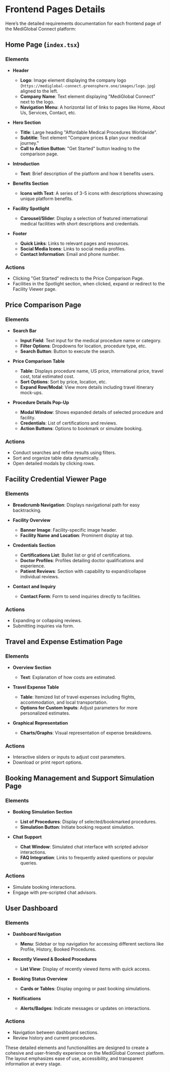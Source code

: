 # Frontend Pages Details

Here’s the detailed requirements documentation for each frontend page of the MediGlobal Connect platform:

## Home Page (`index.tsx`)

### Elements
- **Header**
  - **Logo**: Image element displaying the company logo (`https://mediglobal-connect.greensphere.one/images/logo.jpg`) aligned to the left.
  - **Company Name**: Text element displaying "MediGlobal Connect" next to the logo.
  - **Navigation Menu**: A horizontal list of links to pages like Home, About Us, Services, Contact, etc.
  
- **Hero Section**
  - **Title**: Large heading "Affordable Medical Procedures Worldwide".
  - **Subtitle**: Text element "Compare prices & plan your medical journey."
  - **Call to Action Button**: "Get Started" button leading to the comparison page.

- **Introduction**
  - **Text**: Brief description of the platform and how it benefits users.

- **Benefits Section**
  - **Icons with Text**: A series of 3-5 icons with descriptions showcasing unique platform benefits.

- **Facility Spotlight**
  - **Carousel/Slider**: Display a selection of featured international medical facilities with short descriptions and credentials.
  
- **Footer**
  - **Quick Links**: Links to relevant pages and resources.
  - **Social Media Icons**: Links to social media profiles.
  - **Contact Information**: Email and phone number.

### Actions
- Clicking "Get Started" redirects to the Price Comparison Page.
- Facilities in the Spotlight section, when clicked, expand or redirect to the Facility Viewer page.

## Price Comparison Page

### Elements
- **Search Bar**
  - **Input Field**: Text input for the medical procedure name or category.
  - **Filter Options**: Dropdowns for location, procedure type, etc.
  - **Search Button**: Button to execute the search.

- **Price Comparison Table**
  - **Table**: Displays procedure name, US price, international price, travel cost, total estimated cost.
  - **Sort Options**: Sort by price, location, etc.
  - **Expand Row/Modal**: View more details including travel itinerary mock-ups.

- **Procedure Details Pop-Up**
  - **Modal Window**: Shows expanded details of selected procedure and facility.
  - **Credentials**: List of certifications and reviews.
  - **Action Buttons**: Options to bookmark or simulate booking.

### Actions
- Conduct searches and refine results using filters.
- Sort and organize table data dynamically.
- Open detailed modals by clicking rows.

## Facility Credential Viewer Page

### Elements
- **Breadcrumb Navigation**: Displays navigational path for easy backtracking.

- **Facility Overview**
  - **Banner Image**: Facility-specific image header.
  - **Facility Name and Location**: Prominent display at top.

- **Credentials Section**
  - **Certifications List**: Bullet list or grid of certifications.
  - **Doctor Profiles**: Profiles detailing doctor qualifications and experience.
  - **Patient Reviews**: Section with capability to expand/collapse individual reviews.

- **Contact and Inquiry**
  - **Contact Form**: Form to send inquiries directly to facilities.
  
### Actions
- Expanding or collapsing reviews.
- Submitting inquiries via form.

## Travel and Expense Estimation Page

### Elements
- **Overview Section**
  - **Text**: Explanation of how costs are estimated.

- **Travel Expense Table**
  - **Table**: Itemized list of travel expenses including flights, accommodation, and local transportation.
  - **Options for Custom Inputs**: Adjust parameters for more personalized estimates.

- **Graphical Representation**
  - **Charts/Graphs**: Visual representation of expense breakdowns.

### Actions
- Interactive sliders or inputs to adjust cost parameters.
- Download or print report options.

## Booking Management and Support Simulation Page

### Elements
- **Booking Simulation Section**
  - **List of Procedures**: Display of selected/bookmarked procedures.
  - **Simulation Button**: Initiate booking request simulation.

- **Chat Support**
  - **Chat Window**: Simulated chat interface with scripted advisor interactions.
  - **FAQ Integration**: Links to frequently asked questions or popular queries.

### Actions
- Simulate booking interactions.
- Engage with pre-scripted chat advisors.

## User Dashboard

### Elements
- **Dashboard Navigation**
  - **Menu**: Sidebar or top navigation for accessing different sections like Profile, History, Booked Procedures.

- **Recently Viewed & Booked Procedures**
  - **List View**: Display of recently viewed items with quick access.

- **Booking Status Overview**
  - **Cards or Tables**: Display ongoing or past booking simulations.

- **Notifications**
  - **Alerts/Badges**: Indicate messages or updates on interactions.

### Actions
- Navigation between dashboard sections.
- Review history and current procedures.

These detailed elements and functionalities are designed to create a cohesive and user-friendly experience on the MediGlobal Connect platform. The layout emphasizes ease of use, accessibility, and transparent information at every stage.
